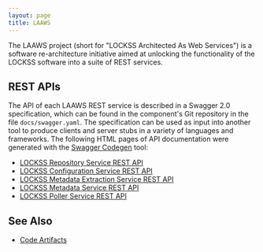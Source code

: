 ```yaml
---
layout: page
title: LAAWS
---
```


The LAAWS project (short for "LOCKSS Architected As Web Services") is a
software re-architecture initiative aimed at unlocking the functionality of the
LOCKSS software into a suite of REST services.

## REST APIs

The API of each LAAWS REST service is described in a Swagger 2.0 specification,
which can be found in the component's Git repository in the file
`docs/swagger.yaml`. The specification can be used as input into another tool
to produce clients and server stubs in a variety of languages and frameworks.
The following HTML pages of API documentation were generated with the
[Swagger Codegen](https://swagger.io/tools/swagger-codegen/) tool:

*   [LOCKSS Repository Service REST API](apis/lockss-repository-service.html)
*   [LOCKSS Configuration Service REST API](apis/lockss-configuration-service.html)
*   [LOCKSS Metadata Extraction Service REST API](apis/lockss-metadata-extraction-service.html)
*   [LOCKSS Metadata Service REST API](apis/lockss-metadata-service.html)
*   [LOCKSS Poller Service REST API](apis/lockss-poller-service.html)

## See Also

*   [Code Artifacts](/developers/laaws/code-artifacts)
